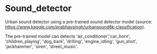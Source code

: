 # Sound_detector

Urban sound detector using a pre-trained sound detector model (source: https://www.kaggle.com/prabhavsingh/urbansound8k-classification).

The pre-trained model can detects 'air_conditioner','car_horn', 'children_playing',  'dog_bark', 'drilling', 'engine_idling',  'gun_shot',  'jackhammer',  'siren',  'street_music'. 
